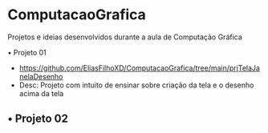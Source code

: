 # ComputacaoGrafica
Projetos e ideias desenvolvidos durante a aula de Computação Gráfica

• Projeto 01
- https://github.com/EliasFilhoXD/ComputacaoGrafica/tree/main/prjTelaJanelaDesenho
- Desc: Projeto com intuito de ensinar sobre criação da tela e o desenho acima da tela

• Projeto 02
- 
